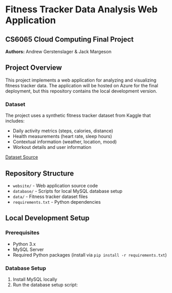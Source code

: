 # Fitness Tracker Data Analysis Web Application

## CS6065 Cloud Computing Final Project
**Authors:** Andrew Gerstenslager & Jack Margeson

## Project Overview
This project implements a web application for analyzing and visualizing fitness tracker data. The application will be hosted on Azure for the final deployment, but this repository contains the local development version.

### Dataset
The project uses a synthetic fitness tracker dataset from Kaggle that includes:
- Daily activity metrics (steps, calories, distance)
- Health measurements (heart rate, sleep hours)
- Contextual information (weather, location, mood)
- Workout details and user information

[Dataset Source](https://www.kaggle.com/datasets/arnavsmayan/fitness-tracker-dataset)

## Repository Structure
- `website/` - Web application source code
- `database/` - Scripts for local MySQL database setup
- `data/` - Fitness tracker dataset files
- `requirements.txt` - Python dependencies

## Local Development Setup

### Prerequisites
- Python 3.x
- MySQL Server
- Required Python packages (install via `pip install -r requirements.txt`)

### Database Setup
1. Install MySQL locally
2. Run the database setup script:
